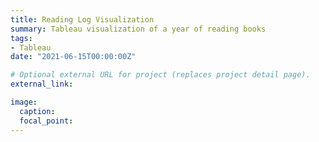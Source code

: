```yaml
---
title: Reading Log Visualization
summary: Tableau visualization of a year of reading books
tags:
- Tableau
date: "2021-06-15T00:00:00Z"

# Optional external URL for project (replaces project detail page).
external_link:

image:
  caption:
  focal_point:
---
```

